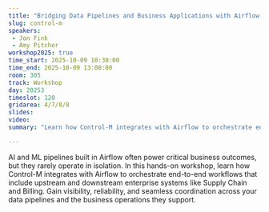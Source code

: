 ```yaml
---
title: "Bridging Data Pipelines and Business Applications with Airflow and Control-M"
slug: control-m
speakers:
 - Jon Fink
 - Amy Pitcher
workshop2025: true
time_start: 2025-10-09 10:30:00
time_end: 2025-10-09 13:00:00
room: 305
track: Workshop
day: 20253
timeslot: 120
gridarea: 4/7/8/8
slides:
video:
summary: "Learn how Control-M integrates with Airflow to orchestrate end-to-end workflows that include upstream and downstream enterprise systems like Supply Chain and Billing. Gain visibility, reliability, and seamless coordination across your data pipelines and the business operations they support."

---
```


AI and ML pipelines built in Airflow often power critical business outcomes, but they rarely operate in isolation. In this hands-on workshop, learn how Control-M integrates with Airflow to orchestrate end-to-end workflows that include upstream and downstream enterprise systems like Supply Chain and Billing. Gain visibility, reliability, and seamless coordination across your data pipelines and the business operations they support.

